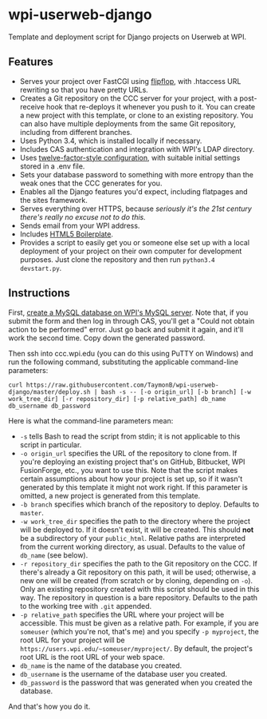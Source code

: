 # wpi-userweb-django
Template and deployment script for Django projects on Userweb at WPI.

## Features

* Serves your project over FastCGI using
  [flipflop](https://github.com/Kozea/flipflop), with .htaccess URL rewriting
  so that you have pretty URLs.
* Creates a Git repository on the CCC server for your project, with a
  post-receive hook that re-deploys it whenever you push to it. You can create
  a new project with this template, or clone to an existing repository. You can
  also have multiple deployments from the same Git repository, including from
  different branches.
* Uses Python 3.4, which is installed locally if necessary.
* Includes CAS authentication and integration with WPI's LDAP directory.
* Uses [twelve-factor-style configuration](http://12factor.net/config), with
  suitable initial settings stored in a .env file.
* Sets your database password to something with more entropy than the weak ones
  that the CCC generates for you.
* Enables all the Django features you'd expect, including flatpages and the
  sites framework.
* Serves everything over HTTPS, because _seriously it's the 21st century there's
  really no excuse not to do this._
* Sends email from your WPI address.
* Includes [HTML5 Boilerplate](https://html5boilerplate.com/).
* Provides a script to easily get you or someone else set up with a local
  deployment of your project on their own computer for development purposes.
  Just clone the repository and then run `python3.4 devstart.py`.

## Instructions

First,
[create a MySQL database on WPI's MySQL server](http://www.wpi.edu/academics/CCC/Services/Databases/MySQL.html).
Note that, if you submit the form and then log in through CAS, you'll get a
"Could not obtain action to be performed" error. Just go back and submit it
again, and it'll work the second time. Copy down the generated password.

Then ssh into ccc.wpi.edu (you can do this using PuTTY on Windows) and run the
following command, substituting the applicable command-line parameters:

    curl https://raw.githubusercontent.com/TaymonB/wpi-userweb-django/master/deploy.sh | bash -s -- [-o origin_url] [-b branch] [-w work_tree_dir] [-r repository_dir] [-p relative_path] db_name db_username db_password
    
Here is what the command-line parameters mean:

* `-s` tells Bash to read the script from stdin; it is not applicable to this
  script in particular.
* `-o origin_url` specifies the URL of the repository to clone from. If you're
  deploying an existing project that's on GitHub, Bitbucket, WPI FusionForge,
  etc., you want to use this. Note that the script makes certain assumptions
  about how your project is set up, so if it wasn't generated by this template
  it might not work right. If this parameter is omitted, a new project is
  generated from this template.
* `-b branch` specifies which branch of the repository to deploy. Defaults to
  `master`.
* `-w work_tree_dir` specifies the path to the directory where the project will
  be deployed to. If it doesn't exist, it will be created. This should **not**
  be a subdirectory of your `public_html`. Relative paths are interpreted from
  the current working directory, as usual. Defaults to the value of `db_name`
  (see below).
* `-r repository_dir` specifies the path to the Git repository on the CCC. If
  there's already a Git repository on this path, it will be used; otherwise,
  a new one will be created (from scratch or by cloning, depending on `-o`).
  Only an existing repository created with this script should be used in this
  way. The repository in question is a bare repository. Defaults to the path
  to the working tree with `.git` appended.
* `-p relative_path` specifies the URL where your project will be accessible.
  This must be given as a relative path. For example, if you are `someuser`
  (which you're not, that's me) and you specify `-p myproject`, the root URL for
  your project will be `https://users.wpi.edu/~someuser/myproject/`. By default,
  the project's root URL is the root URL of your web space.
* `db_name` is the name of the database you created.
* `db_username` is the username of the database user you created.
* `db_password` is the password that was generated when you created the
  database.

And that's how you do it.
